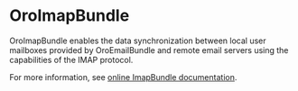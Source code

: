# OroImapBundle

OroImapBundle enables the data synchronization between local user mailboxes provided by OroEmailBundle and remote email servers using the capabilities of the IMAP protocol.

For more information, see [online ImapBundle documentation](https://doc.oroinc.com/bundles/platform/ImapBundle/).

